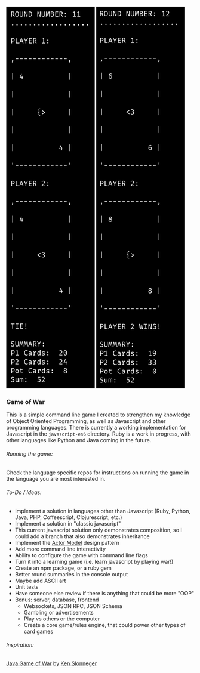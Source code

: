 ![screen 1](assets/screenshots/round11.png?raw=true "Round 11")
![screen 2](assets/screenshots/round12.png?raw=true "Round 12")

### Game of War

This is a simple command line game I created to strengthen my knowledge of Object Oriented Programming, as well as Javascript and other programming languages. There is currently a working implementation for Javascript in the `javascript-es6` directory. Ruby is a work in progress, with other languages like Python and Java coming in the future.

###### Running the game:

Check the language specific repos for instructions on running the game in the language you are most interested in.

###### To-Do / Ideas:

- Implement a solution in languages other than Javascript (Ruby, Python, Java, PHP, Coffeescript, Clojurescript, etc.)
- Implement a solution in "classic javascript"
- This current javascript solution only demonstrates composition, so I could add a branch that also demonstrates inheritance
- Implement the [Actor Model](https://monades.roperzh.com/get-to-know-the-actor-model/) design pattern
- Add more command line interactivity
- Ability to configure the game with command line flags
- Turn it into a learning game (i.e. learn javascript by playing war!)
- Create an npm package, or a ruby gem
- Better round summaries in the console output
- Maybe add ASCII art
- Unit tests
- Have someone else review if there is anything that could be more "OOP"
- Bonus: server, database, frontend
	- Websockets, JSON RPC, JSON Schema
	- Gambling or advertisements
	- Play vs others or the computer
	- Create a core game/rules engine, that could power other types of card games

###### Inspiration:
[Java Game of War](http://homepage.divms.uiowa.edu/~slonnegr/oosd/22OOD.pdf)
by [Ken Slonneger](http://homepage.divms.uiowa.edu/~slonnegr/)
